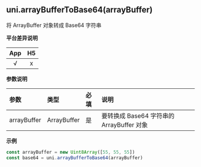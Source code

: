 ## uni.arrayBufferToBase64(arrayBuffer)

将 ArrayBuffer 对象转成 Base64 字符串

**平台差异说明**

|App|H5|
|:-:|:-:|
|√|x|

**参数说明**

|参数|类型|必填|说明|
|:-|:-|:-|:-|
|arrayBuffer|ArrayBuffer|是|要转换成 Base64 字符串的 ArrayBuffer 对象|

**示例**

```javascript
const arrayBuffer = new Uint8Array([55, 55, 55])
const base64 = uni.arrayBufferToBase64(arrayBuffer)
```